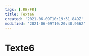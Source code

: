 ```yaml
---
tags: [.RB/FR]
title: Texte6
created: '2021-06-09T10:19:31.849Z'
modified: '2021-06-09T10:20:40.966Z'
---
```


# Texte6


